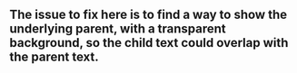 ## The issue to fix here is to find a way to show the underlying parent, with a transparent background, so the child text could overlap with the parent text.

